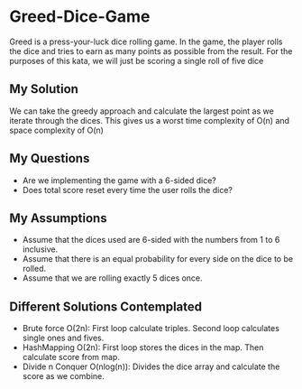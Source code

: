 # Greed-Dice-Game

Greed is a press-your-luck dice rolling game. In the game, the player rolls the dice and tries to
earn as many points as possible from the result. For the purposes of this kata, we will just be
scoring a single roll of five dice

## My Solution

We can take the greedy approach and calculate the largest point as we iterate through
the dices. This gives us a worst time complexity of O(n) and space complexity of O(n)

## My Questions

- Are we implementing the game with a 6-sided dice?
- Does total score reset every time the user rolls the dice?

## My Assumptions

- Assume that the dices used are 6-sided with the numbers from 1 to 6 inclusive.
- Assume that there is an equal probability for every side on the dice to be rolled.
- Assume that we are rolling exactly 5 dices once.

## Different Solutions Contemplated

- Brute force O(2n): First loop calculate triples. Second loop calculates single ones and fives.
- HashMapping O(2n): First loop stores the dices in the map. Then calculate score from map.
- Divide n Conquer O(nlog(n)): Divides the dice array and calculate the score as we combine.
